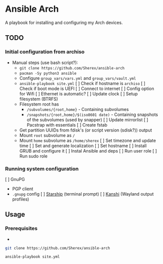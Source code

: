 # Ansible Arch
A playbook for installing and configuring my Arch devices.

## TODO
### Initial configuration from archiso
- Manual steps (use bash script?):
  - `git clone https://github.com/Sherex/ansible-arch`
  - `pacman -Sy python3 ansible`
  - Configure `group_vars/vars.yml` and `group_vars/vault.yml`
  - `ansible-playbook site.yml`
[ ] Check if hostname is `archiso`
[ ] Check if boot mode is UEFI
[ ] Connect to internet
  [ ] Config option for Wifi
  [ ] Ethernet is automatic?
[ ] Update clock
[ ] Setup filesystem (BTRFS)
  - Filesystem root has
    - `/subvolumes/{root,home}` - Containing subvolumes
    - `/snapshots/{root,home}/$(iso8601 date)` - Containing snapshots of the subvolumes (used by snapper)
[ ] Update mirrorlist
[ ] Pacstrap with essentials
[ ] Create fstab
  - Get partition UUIDs from fdisk's (or script version (sdisk?)) output
  - Mount `root` subvolume as `/`
  - Mount `home` subvolume as `/home/sherex`
[ ] Set timezone and update time
[ ] Set and generate localization
[ ] Set hostname
[ ] Install GRUB and configure it
[ ] Instal Ansible and deps
[ ] Run user role
[ ] Run sudo role

### Running system configuration
[ ] GnuPG
  - PGP client
  - `.gnupg` config
[ ] [Starship](https://github.com/starship/starship) (terminal prompt)
[ ] [Kanshi](https://sr.ht/~emersion/kanshi/) (Wayland output profiles)


## Usage
### Prerequisites
- 

```bash
git clone https://github.com/Sherex/ansible-arch

ansible-playbook site.yml
```